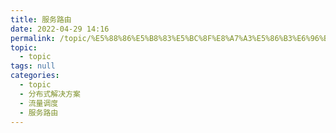 ```yaml
---
title: 服务路由
date: 2022-04-29 14:16
permalink: /topic/%E5%88%86%E5%B8%83%E5%BC%8F%E8%A7%A3%E5%86%B3%E6%96%B9%E6%A1%88/%E6%B5%81%E9%87%8F%E8%B0%83%E5%BA%A6/%E6%9C%8D%E5%8A%A1%E8%B7%AF%E7%94%B1
topic: 
  - topic
tags: null
categories: 
  - topic
  - 分布式解决方案
  - 流量调度
  - 服务路由
---
```

　　
